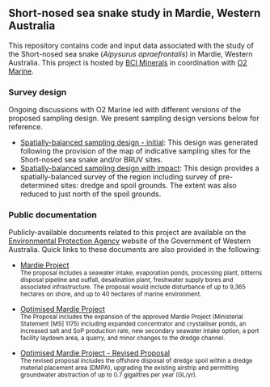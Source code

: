 ## Short-nosed sea snake study in Mardie, Western Australia
This repository contains code and input data associated with the study of the Short-nosed sea snake (<i>Aipysurus apraefrontalis</i>) in Mardie, Western Australia. This project is hosted by [BCI Minerals](https://www.bciminerals.com.au/) in coordination with [O2 Marine](https://o2marine.com.au/).

### Survey design
Ongoing discussions with O2 Marine led with different versions of the proposed sampling design. We present sampling design versions below for reference.

* [Spatially-balanced sampling design - initial](https://github.com/grcvhon/bci-minerals/tree/main/sampling_design/sbs_initial): This design was generated following the provision of the map of indicative sampling sites for the Short-nosed sea snake and/or BRUV sites.
* [Spatially-balanced sampling design with impact](https://github.com/grcvhon/bci-minerals/tree/main/sampling_design/sbs_w_impact): This design provides a spatially-balanced survey of the region including survey of pre-determined sites: dredge and spoil grounds. The extent was also reduced to just north of the spoil grounds.

### Public documentation

Publicly-available documents related to this project are available on the [Environmental Protection Agency](https://www.epa.wa.gov.au/) website of the Government of Western Australia. Quick links to these documents are also provided in the following:

* [Mardie Project](https://www.epa.wa.gov.au/proposals/mardie-project)<br>
    <sub>The proposal includes a seawater intake, evaporation ponds, processing plant, bitterns disposal pipeline and outfall, desalination plant, freshwater supply bores and associated infrastructure. The proposal would include disturbance of up to 9,365 hectares on shore, and up to 40 hectares of marine environment.</sub>

* [Optimised Mardie Project](https://www.epa.wa.gov.au/proposals/optimised-mardie-project)<br>
  <sub>The Proposal includes the expansion of the approved Mardie Project (Ministerial Statement [MS] 1175) including expanded concentrator and crystalliser ponds, an increased salt and SoP production rate, new secondary seawater intake option, a port facility laydown area, a quarry, and minor changes to the dredge channel.</sub>

* [Optimised Mardie Project - Revised Proposal](https://www.epa.wa.gov.au/proposals/optimised-mardie-project-revised-proposal)<br>
  <sub>The revised proposal includes the offshore disposal of dredge spoil within a dredge material placement area (DMPA), upgrading the existing airstrip and permitting groundwater abstraction of up to 0.7 gigalitres per year (GL/yr).</sub>
  
